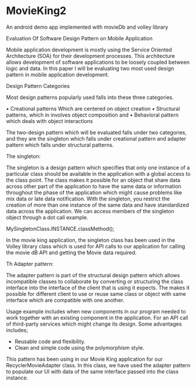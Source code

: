 # MovieKing2
An android demo app implemented with movieDb and volley library

Evaluation Of Software Design Pattern on Mobile Application 

Mobile application development is mostly using the Service Oriented Architecture (SOA) for their development processes.  This architecture allows development of software applications to be loosely coupled between logic and data. In this paper I will be evaluating two most used design pattern in mobile application development. 

Design Pattern Categories

Most design patterns popularly used falls into these three categories.

•	Creational patterns Which are centered on object creation
•	Structural patterns, which in involves object composition and 
•	Behavioral pattern which deals with object interactions 

The two-design pattern which will be evaluated falls under two categories, and they are the singleton which falls under creational pattern and adapter pattern which falls under structural patterns.


The singleton:  

The singleton is a design pattern which specifies that only one instance of a particular class should be available in the application with a global access to the class point. The class makes it possible for an object that share data across other part of the application to have the same data or information throughout the phase of the application which might cause problems like mix data or late data notification. With the singleton, you restrict the creation of more than one instance of the same data and have standardized data across the application. We can access members of the singleton object through a dot call example. 

MySingletonClass.INSTANCE.classMethod();


In the movie king application, the singleton class has been used in the Volley library class which is used for API calls to our application for calling the movie dB API and getting the Movie data required. 


Th Adapter pattern:

The adapter pattern is part of the structural design pattern which allows incompatible classes to collaborate by converting or structuring the class interface into the interface of the client that is using it expects. The makes it possible for different client to use or reuse same class or object with same interface which are compatible with one another.
 
Usage example includes when new components in our program needed to work together with an existing component in the application. For an API call of third-party services which might change its design. Some advantages includes;

-	Reusable code and flexibility. 
-	Clean and simple code using the polymorphism style.

This pattern has been using in our Movie King application for our RecyclerMovieAdapter class. In this class, we have used the adapter pattern to populate our UI with data of the same interface passed into the class instance. 
